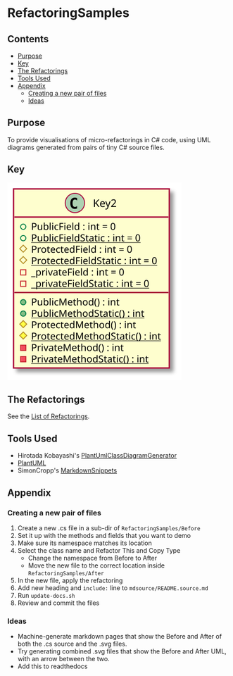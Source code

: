 <!--
GENERATED FILE - DO NOT EDIT
This file was generated by [MarkdownSnippets](https://github.com/SimonCropp/MarkdownSnippets).
Source File: /mdsource/README.source.md
To change this file edit the source file and then execute ./run_markdown_templates.sh.
-->

<a id="top"></a>

# RefactoringSamples

<!-- toc -->
## Contents

  * [Purpose](#purpose)
  * [Key](#key)
  * [The Refactorings](#the-refactorings)
  * [Tools Used](#tools-used)
  * [Appendix](#appendix)
    * [Creating a new pair of files](#creating-a-new-pair-of-files)
    * [Ideas](#ideas)<!-- endToc -->

## Purpose

To provide visualisations of micro-refactorings in C# code, using UML diagrams generated from pairs of tiny C# source files.

## Key

![Key](uml/Keys/FullKey.svg?raw=true)

## The Refactorings

See the [List of Refactorings](docs/README.md#top).

## Tools Used

* Hirotada Kobayashi's [PlantUmlClassDiagramGenerator](https://github.com/pierre3/PlantUmlClassDiagramGenerator)
* [PlantUML](https://plantuml.com)
* SimonCropp's [MarkdownSnippets](https://github.com/SimonCropp/MarkdownSnippets)

## Appendix

### Creating a new pair of files

1. Create a new .cs file in a sub-dir of `RefactoringSamples/Before`
1. Set it up with the methods and fields that you want to demo
1. Make sure its namespace matches its location
1. Select the class name and Refactor This and Copy Type
    * Change the namespace from Before to After
    * Move the new file to the correct location inside `RefactoringSamples/After`
1. In the new file, apply the refactoring
1. Add new heading and `include:` line to `mdsource/README.source.md`
1. Run `update-docs.sh`
1. Review and commit the files

### Ideas

* Machine-generate markdown pages that show the Before and After of both the .cs source and the .svg files.
* Try generating combined .svg files that show the Before and After UML, with an arrow between the two.
* Add this to readthedocs
